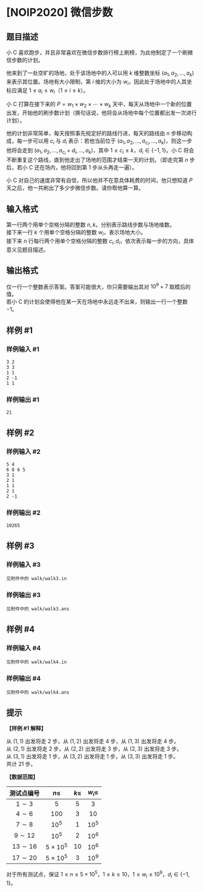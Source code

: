 # [NOIP2020] 微信步数

## 题目描述

小 C 喜欢跑步，并且非常喜欢在微信步数排行榜上刷榜，为此他制定了一个刷微信步数的计划。

他来到了一处空旷的场地，处于该场地中的人可以用 $k$ 维整数坐标 $(a_1, a_2, \ldots , a_k)$ 来表示其位置。场地有大小限制，第 $i$ 维的大小为 $w_i$，因此处于场地中的人其坐标应满足 $1 \le a_i \le w_i$（$1 \le i \le k$）。

小 C 打算在接下来的 $P = w_1 \times w_2 \times \cdots \times w_k$ 天中，每天从场地中一个新的位置出发，开始他的刷步数计划（换句话说，他将会从场地中每个位置都出发一次进行计划）。

他的计划非常简单，每天按照事先规定好的路线行进，每天的路线由 $n$ 步移动构成，每一步可以用 $c_i$ 与 $d_i$ 表示：若他当前位于 $(a_1, a_2, \ldots , a_{c_i}, \ldots, a_k)$，则这一步他将会走到 $(a_1, a_2, \ldots , a_{c_i} + d_i, \ldots , a_k)$，其中 $1 \le c_i \le k$，$d_i \in \{-1, 1\}$。小 C 将会不断重复这个路线，直到他走出了场地的范围才结束一天的计划。（即走完第 $n$ 步后，若小 C 还在场内，他将回到第 $1$ 步从头再走一遍）。

小 C 对自己的速度非常有自信，所以他并不在意具体耗费的时间，他只想知道 $P$ 天之后，他一共刷出了多少步微信步数。请你帮他算一算。

## 输入格式

第一行两个用单个空格分隔的整数 $n, k$。分别表示路线步数与场地维数。  
接下来一行 $k$ 个用单个空格分隔的整数 $w_i$，表示场地大小。  
接下来 $n$ 行每行两个用单个空格分隔的整数 $c_i, d_i$，依次表示每一步的方向，具体意义见题目描述。

## 输出格式

仅一行一个整数表示答案。答案可能很大，你只需要输出其对 ${10}^9 + 7$ 取模后的值。  
若小 C 的计划会使得他在某一天在场地中永远走不出来，则输出一行一个整数 $-1$。

## 样例 #1

### 样例输入 #1
```
3 2
3 3
1 1
2 -1
1 1
```

### 样例输出 #1

```
21
```

## 样例 #2

### 样例输入 #2
```
5 4
6 8 6 5
3 1
2 1
1 1
2 1
2 -1
```

### 样例输出 #2

```
10265
```

## 样例 #3

### 样例输入 #3
```
见附件中的 walk/walk3.in
```

### 样例输出 #3

```
见附件中的 walk/walk3.ans
```

## 样例 #4

### 样例输入 #4
```
见附件中的 walk/walk4.in
```

### 样例输出 #4

```
见附件中的 walk/walk4.ans
```

## 提示

**【样例 #1 解释】**

从 $(1, 1)$ 出发将走 $2$ 步，从 $(1, 2)$ 出发将走 $4$ 步，从 $(1, 3)$ 出发将走 $4$ 步。  
从 $(2, 1)$ 出发将走 $2$ 步，从 $(2, 2)$ 出发将走 $3$ 步，从 $(2, 3)$ 出发将走 $3$ 步。  
从 $(3, 1)$ 出发将走 $1$ 步，从 $(3, 2)$ 出发将走 $1$ 步，从 $(3, 3)$ 出发将走 $1$ 步。  
共计 $21$ 步。

**【数据范围】**

| 测试点编号 | $n \le$ | $k \le$ | $w_i \le$ |
|:-:|:-:|:-:|:-:|
| $1 \sim 3$ | $5$ | $5$ | $3$ |
| $4 \sim 6$ | $100$ | $3$ | $10$ |
| $7 \sim 8$ | ${10}^5$ | $1$ | ${10}^5$ |
| $9 \sim 12$ | ${10}^5$ | $2$ | ${10}^6$ |
| $13 \sim 16$ | $5 \times {10}^5$ | $10$ | ${10}^6$ |
| $17 \sim 20$ | $5 \times {10}^5$ | $3$ | ${10}^9$ |

对于所有测试点，保证 $1 \le n \le 5 \times {10}^5$，$1 \le k \le 10$，$1 \le w_i \le {10}^9$，$d_i \in \{-1, 1\}$。
